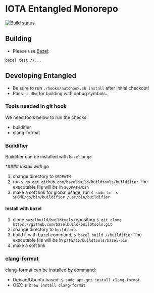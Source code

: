 # IOTA Entangled Monorepo
[![Build status](https://badge.buildkite.com/42ef0512276a270bd34cb0010fd641558b344dab4aa2225fba.svg)](https://buildkite.com/iota-foundation/entangled)

## Building

* Please use [Bazel](https://www.bazel.build/):
```shell
bazel test //...
```

## Developing Entangled 
- Be sure to run `./hooks/autohook.sh install` after initial checkout!
- Pass `-c dbg` for building with debug symbols.

### Tools needed in git hook
We need tools below to run the checks:
* buildifier
* clang-format

### Buildifier
Buildifier can be installed with `bazel` or `go`

**#### *Install with go**
1. change directory to `$GOPATH`
2. run `$ go get github.com/bazelbuild/buildtools/buildifier`
   The executable file will be in `$GOPATH/bin`
3. make a soft link for global usage, run 
   `$ sudo ln -s $HOME/go/bin/buildifier /usr/bin/buildifier`

#### Install with bazel
1. clone `bazelbuild/buildtools` repository
   `$ git clone https://github.com/bazelbuild/buildtools.git`
2. change directory to `buildtools`
3. build it with bazel command, `$ bazel build //buildifier`
   The executable file will be in `path/to/buildtools/bazel-bin`
4. make a soft link

### clang-format
clang-format can be installed by command: 
* Debian/Ubuntu based: `$ sudo apt-get install clang-format`
* OSX: `$ brew install clang-format`
